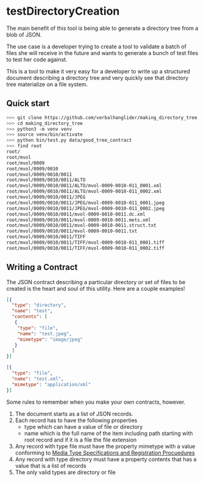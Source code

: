 
# testDirectoryCreation

The main benefit of this tool is being able to generate a directory tree from a blob of JSON. 

The use case is a developer trying to create a tool to validate a batch of files she will receive in the future and wants to generate a bunch of test files to test her code against.

This is a tool to make it very easy for a developer to write up a structured document describing a directory tree and very quickly see that directory tree materialize on a file system.

## Quick start

```bash
>>> git clone https://github.com/verbalhanglider/making_directory_tree
>>> cd making_directory_tree
>>> python3 -m venv venv 
>>> source venv/bin/activate
>>> python bin/test.py data/good_tree_contract
>>> find root
root/
root/mvol
root/mvol/0009
root/mvol/0009/0010
root/mvol/0009/0010/0011
root/mvol/0009/0010/0011/ALTO
root/mvol/0009/0010/0011/ALTO/mvol-0009-0010-011_0001.xml
root/mvol/0009/0010/0011/ALTO/mvol-0009-0010-011_0002.xml
root/mvol/0009/0010/0011/JPEG
root/mvol/0009/0010/0011/JPEG/mvol-0009-0010-011_0001.jpeg
root/mvol/0009/0010/0011/JPEG/mvol-0009-0010-011_0002.jpeg
root/mvol/0009/0010/0011/mvol-0009-0010-0011.dc.xml
root/mvol/0009/0010/0011/mvol-0009-0010-0011.mets.xml
root/mvol/0009/0010/0011/mvol-0009-0010-0011.struct.txt
root/mvol/0009/0010/0011/mvol-0009-0010-0011.txt
root/mvol/0009/0010/0011/TIFF
root/mvol/0009/0010/0011/TIFF/mvol-0009-0010-011_0001.tiff
root/mvol/0009/0010/0011/TIFF/mvol-0009-0010-011_0002.tiff
```

## Writing a Contract

The JSON contract describing a particular directory or set of files to be created is the heart and soul of this utility. Here are a couple examples!

```json
[{
  "type": "directory",
  "name": "test",
  "contents": [
   {
    "type": "file",
    "name": "test.jpeg",
    "mimetype": "image/jpeg"
   }
  ]
}]
```

```json
[{
  "type": "file",
  "name": "test.xml",
  "mimetype": "application/xml"
}]
```

Some rules to remember when you make your own contracts, however.

1. The document starts as a list of JSON records.
1. Each record has to have the following properties
    - type which can have a value of file or directory
    - name which is the full name of the item including path starting with root record and if it is a file the file extension
1. Any record with type file must have the property mimetype with a value conforming to [Media Type Specifications and Registration Procuedures](https://tools.ietf.org/html/rfc6838)
1. Any record with type directory must have a property contents that has a value that is a list of records
1. The only valid types are directory or file